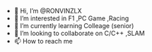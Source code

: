- 👋 Hi, I’m @RONVINZLX
- 👀 I’m interested in F1 ,PC Game ,Racing 
- 🌱 I’m currently learning Colleage (senior)
- 💞️ I’m looking to collaborate on C/C++ ,SLAM
- 📫 How to reach me 

<!---
RONVINZLX/RONVINZLX is a ✨ special ✨ repository because its `README.md` (this file) appears on your GitHub profile.
You can click the Preview link to take a look at your changes.
--->
